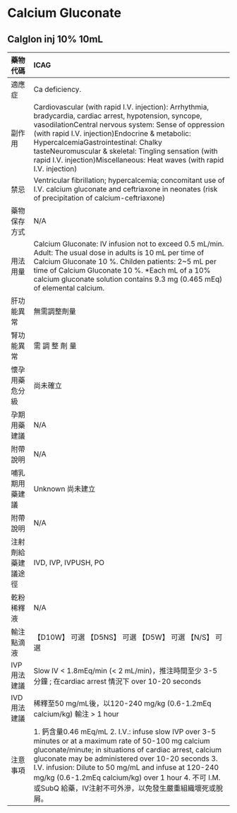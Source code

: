 # Calcium Gluconate

## Calglon inj 10% 10mL

| 藥物代碼 | ICAG |
| :--- | :--- |
| 適應症 | Ca deficiency. |
| 副作用 | Cardiovascular \(with rapid I.V. injection\): Arrhythmia, bradycardia, cardiac arrest, hypotension, syncope, vasodilationCentral nervous system: Sense of oppression \(with rapid I.V. injection\)Endocrine & metabolic: HypercalcemiaGastrointestinal: Chalky tasteNeuromuscular & skeletal: Tingling sensation \(with rapid I.V. injection\)Miscellaneous: Heat waves \(with rapid I.V. injection\) |
| 禁忌 | Ventricular fibrillation; hypercalcemia; concomitant use of I.V. calcium gluconate and ceftriaxone in neonates \(risk of precipitation of calcium-ceftriaxone\) |
| 藥物保存方式 | N/A |
| 用法用量 | Calcium Gluconate: IV infusion not to exceed 0.5 mL/min. Adult: The usual dose in adults is 10 mL per time of Calcium Gluconate 10 %. Childen patients: 2~5 mL per time of Calcium Gluconate 10 %. \*Each mL of a 10% calcium gluconate solution contains 9.3 mg \(0.465 mEq\) of elemental calcium. |
| 肝功能異常 | 無需調整劑量 |
| 腎功能異常 | 需 調 整 劑 量 |
| 懷孕用藥危分級 | 尚未確立 |
| 孕期用藥建議 | N/A |
| 附帶說明 | N/A |
| 哺乳期用藥建議 | Unknown 尚未建立 |
| 附帶說明 | N/A |
| 注射劑給藥建議途徑 | IVD, IVP, IVPUSH, PO |
| 乾粉稀釋液 | N/A |
| 輸注點滴液 | 【D10W】 可選  【D5NS】 可選  【D5W】 可選  【N/S】 可選 |
| IVP 用法建議 | Slow IV &lt; 1.8mEq/min \(&lt; 2 mL/min\)，推注時間至少 3-5 分鐘 ; 在cardiac arrest 情況下 over 10-20 seconds |
| IVD 用法建議 | 稀釋至50 mg/mL後，以120-240 mg/kg \(0.6-1.2mEq calcium/kg\) 輸注 &gt; 1 hour |
| 注意事項 | 1. 鈣含量0.46 mEq/mL 2. I.V.: infuse slow IVP over 3-5 minutes or at a maximum rate of 50-100 mg calcium gluconate/minute; in situations of cardiac arrest, calcium gluconate may be administered over 10-20 seconds 3. I.V. infusion: Dilute to 50 mg/mL and infuse at 120-240 mg/kg \(0.6-1.2mEq calcium/kg\) over 1 hour 4. 不可 I.M. 或SubQ 給藥，IV注射不可外滲，以免發生嚴重組織壞死或脫屑。 |

